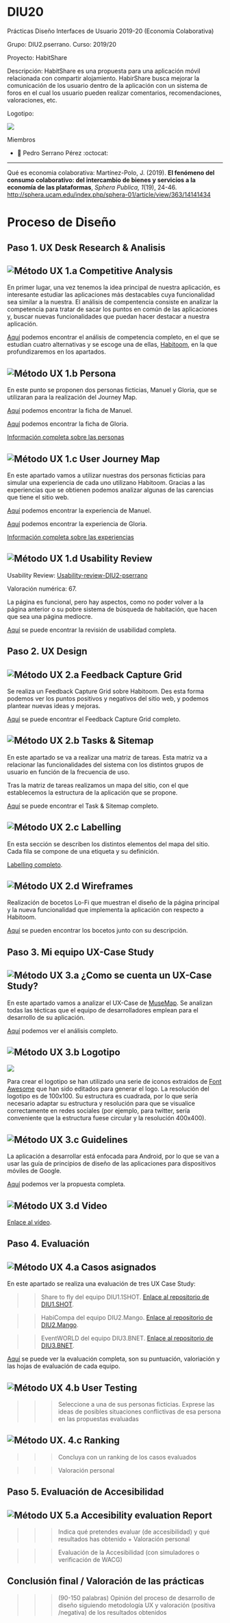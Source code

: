 # DIU20
Prácticas Diseño Interfaces de Usuario 2019-20 (Economía Colaborativa) 

Grupo: DIU2.pserrano.  Curso: 2019/20 

Proyecto: HabitShare

Descripción: HabitShare es una propuesta para una aplicación móvil relacionada con compartir alojamiento. HabirShare busca mejorar la comunicación de los usuario dentro de la aplicación con un sistema de foros en el cual los usuario pueden realizar comentarios, recomendaciones, valoraciones, etc.

Logotipo:

![](img/Logo.png)

Miembros
 * :bust_in_silhouette:   Pedro Serrano Pérez     :octocat: 

----- 

Qué es economia colaborativa: Martínez-Polo, J. (2019). **El fenómeno del consumo colaborativo: del intercambio de bienes y servicios a la economía de las plataformas**, *Sphera Publica, 1*(19), 24-46. http://sphera.ucam.edu/index.php/sphera-01/article/view/363/14141434

# Proceso de Diseño 

## Paso 1. UX Desk Research & Analisis 

![Método UX](img/Competitive.png) 1.a Competitive Analysis
-----

En primer lugar, una vez tenemos la idea principal de nuestra aplicación, es interesante estudiar las aplicaciones más destacables cuya funcionalidad sea similar a la nuestra. El análisis de compentencia consiste en analizar la competencia para tratar de sacar los puntos en común de las aplicaciones y, buscar nuevas funcionalidades que puedan hacer destacar a nuestra aplicación.

[Aquí](P1/README.md) podemos encontrar el análisis de competencia completo, en el que se estudian cuatro alternativas y se escoge una de ellas, [Habitoom](http://es.habitoom.com/), en la que profundizaremos en los apartados.

![Método UX](img/Persona.png) 1.b Persona
-----

En este punto se proponen dos personas ficticias, Manuel y Gloria, que se utilizaran para la realización del Journey Map.

[Aquí](P1/img/PersonaManuel.jpg) podemos encontrar la ficha de Manuel.

[Aquí](P1/img/PersonaGloria.jpg) podemos encontrar la ficha de Gloria.

[Información completa sobre las personas](P1/README.md)

![Método UX](img/JourneyMap.png) 1.c User Journey Map
----

En este apartado vamos a utilizar nuestras dos personas ficticias para simular una experiencia de cada uno utilizano Habitoom. Gracias a las experiencias que se obtienen podemos analizar algunas de las carencias que tiene el sitio web.

[Aquí](P1/img/ExperienciaManuel.jpg) podemos encontrar la experiencia de Manuel.

[Aquí](P1/img/ExperienciaGloria.jpg) podemos encontrar la experiencia de Gloria.

[Información completa sobre las experiencias](P1/README.md)

![Método UX](img/usabilityReview.png) 1.d Usability Review
----

Usability Review: [Usability-review-DIU2-pserrano](P1/Usability-review-DIU2-pserrano.pdf)

Valoración numérica: 67.

La página es funcional, pero hay aspectos, como no poder volver a la página anterior o su pobre sistema de búsqueda de habitación, que hacen que sea una página mediocre.

[Aquí](P1/README.md) se puede encontrar la revisión de usabilidad completa.

## Paso 2. UX Design  


![Método UX](img/feedback-capture-grid.png) 2.a Feedback Capture Grid
----

Se realiza un Feedback Capture Grid sobre Habitoom. Des esta forma podemos ver los puntos positivos y negativos del sitio web, y podemos plantear nuevas ideas y mejoras.

[Aquí](P2/README.md) se puede encontrar el Feedback Capture Grid completo.

![Método UX](img/Sitemap.png) 2.b Tasks & Sitemap 
-----

En este apartado se va a realizar una matriz de tareas. Esta matriz va a relacionar las funcionalidades del sistema con los distintos grupos de usuario en función de la frecuencia de uso.

Tras la matriz de tareas realizamos un mapa del sitio, con el que establecemos la estructura de la aplicación que se propone.

[Aquí](P2/README.md) se puede encontrar el Task & Sitemap completo.

![Método UX](img/labelling.png) 2.c Labelling 
----

En esta sección se describen los distintos elementos del mapa del sitio. Cada fila se compone de una etiqueta y su definición.

[Labelling completo](P2/README.md).

![Método UX](img/Wireframes.png) 2.d Wireframes
-----

Realización de bocetos Lo-Fi que muestran el diseño de la página principal y la nueva funcionalidad que implementa la aplicación con respecto a Habitoom.

[Aquí](P2/README.md) se pueden encontrar los bocetos junto con su descripción.

## Paso 3. Mi equipo UX-Case Study 


![Método UX](img/moodboard.png) 3.a ¿Como se cuenta un UX-Case Study?
-----

En este apartado vamos a analizar el UX-Case de [MuseMap](https://blog.prototypr.io/musemap-street-art-app-ux-case-study-9bec6a99823b). Se analizan todas las técticas que el equipo de desarrolladores emplean para el desarrollo de su aplicación.

[Aquí](P3/README.md) podemos ver el análisis completo.

![Método UX](img/landing-page.png)  3.b Logotipo
----

![](img/logo.png)

Para crear el logotipo se han utilizado una serie de iconos extraidos de [Font Awesome](http://fontawesome.io/) que han sido editados para generar el logo. La resolución del logotipo es de 100x100. Su estructura es cuadrada, por lo que sería necesario adaptar su estructura y resolución para que se visualice correctamente en redes sociales (por ejemplo, para twitter, sería conveniente que la estructura fuese circular y la resolución 400x400).

![Método UX](img/guidelines.png) 3.c Guidelines
----

La aplicación a desarrollar está enfocada para Android, por lo que se van a usar las guía de principios de diseño de las aplicaciones para dispositivos móviles de Google.

[Aquí](P3/README.md) podemos ver la propuesta completa.

![Método UX](img/mockup.png)  3.d Video
----

[Enlace al vídeo](https://drive.google.com/file/d/1ieJUtzxt1lH5_sexZlYcrGDYyZHro5zQ/view).

## Paso 4. Evaluación 


![Método UX](img/ABtesting.png) 4.a Casos asignados
----

En este apartado se realiza una evaluación de tres UX Case Study:

>> Share to fly del equipo DIU1.1SHOT. [Enlace al repositorio de DIU1.SHOT](https://github.com/aluruiz/DIU20).

>> HabiCompa del equipo DIU2.Mango. [Enlace al repositorio de DIU2.Mango](https://github.com/Dunspa/DIU20).

>> EventWORLD del equipo DIU3.BNET. [Enlace al repositorio de DIU3.BNET](https://github.com/alejandrobonet/DIU20).

[Aquí](./P4) se puede ver la evaluación completa, son su puntuación, valoriación y las hojas de evaluación de cada equipo.

![Método UX](img/usability-testing.png) 4.b User Testing
----

>>> Seleccione a una de sus personas ficticias. Exprese las ideas de posibles situaciones conflictivas de esa persona en las propuestas evaluadas


![Método UX](img/Survey.png). 4.c Ranking 
----

>>> Concluya con un ranking de los casos evaluados 

>>> Valoración personal 


## Paso 5. Evaluación de Accesibilidad  


![Método UX](img/Accesibility.png)  5.a Accesibility evaluation Report
----

>>> Indica qué pretendes evaluar (de accesibilidad) y qué resultados has obtenido + Valoración personal

>>> Evaluación de la Accesibilidad (con simuladores o verificación de WACG) 



## Conclusión final / Valoración de las prácticas


>>> (90-150 palabras) Opinión del proceso de desarrollo de diseño siguiendo metodología UX y valoración (positiva /negativa) de los resultados obtenidos  












